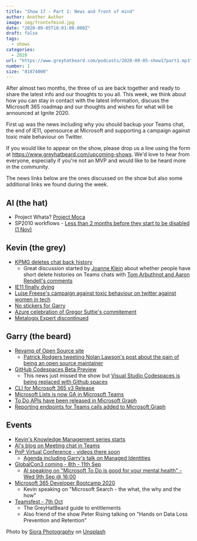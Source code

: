 ```yaml
---
title: "Show 17 - Part 1: News and front of mind"
author: Another Author
image: img/frontofmind.jpg
date: "2020-09-05T18:01:00.000Z"
draft: false
tags: 
  - shows
categories:
  - 2020
url: "https://www.greyhatbeard.com/podcasts/2020-09-05-show17part1.mp3"
number: 1
size: "81874000"
---
```


After almost two months, the three of us are back together and ready to share the latest info and our thoughts to you all. This week, we think about how you can stay in contact with the latest information, discuss the Microsoft 365 roadmap and our thoughts and wishes for what will be announced at Ignite 2020.

First up was the news including why you should backup your Teams chat, the end of IE11, opensource at Microsoft and supporting a campaign against toxic male behaviour on Twitter.

<!--
<iframe src="https://open.spotify.com/embed-podcast/episode/4JwWLBUC3r6BPRKErZo7Lz" width="100%" height="232" frameborder="0" allowtransparency="true" allow="encrypted-media"></iframe>
-->
If you would like to appear on the show, please drop us a line using the form at https://www.greyhatbeard.com/upcoming-shows. We'd love to hear from everyone, especially if you're not an MVP and would like to be heard more in the community.

The news links below are the ones discussed on the show but also some additional links we found during the week.

## Al (the hat)
- Project Whata? [Project Moca](https://techcommunity.microsoft.com/t5/outlook-blog/organize-content-your-way-with-the-preview-of-project-moca/ba-p/1620329)
- SP2010 workflows - [Less than 2 months before they start to be disabled (1 Nov)](https://support.microsoft.com/en-us/office/sharepoint-2010-workflow-retirement-1ca3fff8-9985-410a-85aa-8120f626965f#:~:text=After%20careful%20consideration%2C%20we%20concluded%20that%20for%20SharePoint,Community%20Cloud%20%28GCC%29%20High%20and%20Department%20of%20Defense.)

## Kevin (the grey)
- [KPMG deletes chat back history](https://www.theregister.com/2020/08/24/kpmg_microsoft_teams/)
  - Great discussion started by [Joanne Klein](https://twitter.com/JoanneCKlein/status/1302045566059204608?s=20) about whether people have short delete histories on Teams chats with [Tom Arbuthnot and Aaron Rendell's comments](https://twitter.com/tomarbuthnot/status/1302136991300104192?s=20)
- [IE11 finally dying](https://techcommunity.microsoft.com/t5/microsoft-365-blog/microsoft-365-apps-say-farewell-to-internet-explorer-11-and/ba-p/1591666)
- [Luise Freese's campaign against toxic behaviour on twitter against women in tech](https://mobile.twitter.com/luisefreese/status/1301256272411533313?s=12)
- [No stickers for Garry](https://mobile.twitter.com/eliostruyf/status/1300843335146405894?s=12)
- [Azure celebration of Gregor Suttie's commitement](https://twitter.com/Azure/status/1301916783255990272)
- [Metalogix Expert discontinued](https://twitter.com/kevmcdonk/status/1301847314303254535?s=20)

## Garry (the beard)
- [Revamp of Open Source site](https://opensource.microsoft.com)
  - [Patrick Rodgers tweeting Nolan Lawson's post about the pain of being an open source maintainer](https://twitter.com/mediocrebowler/status/1301251696492982277?s=20)
- [GitHub Codespaces Beta Preview](https://github.com/features/codespaces)
  - This news just missed the show but [Visual Studio Codespaces is being replaced with Github spaces](https://devblogs.microsoft.com/visualstudio/visual-studio-codespaces-is-consolidating-into-github-codespaces/)
- [CLI for Microsoft 365 v3 Release](https://developer.microsoft.com/en-us/microsoft-365/blogs/cli-microsoft-365-3/)
- [Microsoft Lists is now GA in Microsoft Teams](https://techcommunity.microsoft.com/t5/microsoft-teams-blog/microsoft-lists-in-microsoft-teams-is-now-generally-available/ba-p/1621979)
- [To Do APIs have been released in Microsoft Graph](https://developer.microsoft.com/en-us/graph/blogs/the-new-improved-microsoft-graph-to-do-apis-are-now-in-public-preview/)
- [Reporting endpoints for Teams calls added to Microsoft Graph](https://docs.microsoft.com/en-us/graph/api/callrecords-callrecord-getpstncalls?view=graph-rest-beta)

## Events
- [Kevin's Knowledge Management series starts](https://www.mcd79.com/2020/09/03/Knowledge-Management-Series.html)
- [Al's blog on Meeting chat in Teams](https://blog.eardley.org.uk/2020/05/meeting-chat-in-microsoft-teams/)
- [PnP Virtual Conference - videos there soon](https://www.youtube.com/channel/UC_mKdhw-V6CeCM7gTo_Iy7w)
  - [Agenda including Garry's talk on Managed Identities](https://pnp.github.io/pnpconference/)
- [GlobalCon3 coming - 8th - 11th Sep](https://portal.collab365.community/collab365-globalcon3-2020)
	- [Al speaking on "Microsoft To Do is good for your mental health" - Wed 9th Sep @ 16:00](https://portal.collab365.community/collab365-globalcon3-2020/microsoft365-virtual-conference/)
- [Microsoft 365 Developer Bootcamp 2020](https://www.meetup.com/de-DE/Office-365-User-Group-Hamburg/events/271966324/)
  - Kevin speaking on "Microsoft Search - the what, the why and the how"
- [Teamsfest - 7th Oct](https://microsoft365pro.co.uk/teamsfest/)
	- The GreyHatBeard guide to entitlements
  - Also friend of the show Peter Rising talking on "Hands on Data Loss Prevention and Retention"

<!--
<iframe src="https://open.spotify.com/embed-podcast/episode/4JwWLBUC3r6BPRKErZo7Lz" width="100%" height="232" frameborder="0" allowtransparency="true" allow="encrypted-media"></iframe>
-->
Photo by [Siora Photography](https://unsplash.com/@siora18?utm_source=unsplash&utm_medium=referral&utm_content=creditCopyText) on [Unsplash](https://unsplash.com/@siora18)




